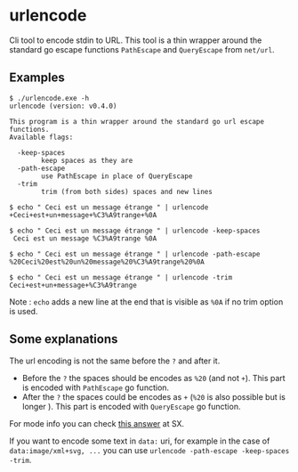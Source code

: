 # urlencode
Cli tool to encode stdin to URL.
This tool is a thin wrapper around the standard go escape functions `PathEscape` and `QueryEscape` from `net/url`.

## Examples

```console
$ ./urlencode.exe -h
urlencode (version: v0.4.0)

This program is a thin wrapper around the standard go url escape functions.
Available flags:

  -keep-spaces
        keep spaces as they are
  -path-escape
        use PathEscape in place of QueryEscape
  -trim
        trim (from both sides) spaces and new lines
```

```console
$ echo " Ceci est un message étrange " | urlencode
+Ceci+est+un+message+%C3%A9trange+%0A
```

```console
$ echo " Ceci est un message étrange " | urlencode -keep-spaces
 Ceci est un message %C3%A9trange %0A
```

```console
$ echo " Ceci est un message étrange " | urlencode -path-escape
%20Ceci%20est%20un%20message%20%C3%A9trange%20%0A
```

```console
$ echo " Ceci est un message étrange " | urlencode -trim
Ceci+est+un+message+%C3%A9trange
```

Note : `echo` adds a new line at the end that is visible as `%0A` if no trim option is used.

## Some explanations

The url encoding is not the same before the `?` and after it.

- Before the `?` the spaces should be encodes as `%20` (and not `+`). This part is encoded with `PathEscape` go function.
- After the `?` the spaces could be encodes as `+` (`%20` is also possible but is longer ). This part is encoded with `QueryEscape` go function.

For mode info you can check [this answer](https://stackoverflow.com/a/29948396) at SX.

If you want to encode some text in `data:` uri, for example in the case of `data:image/xml+svg, ...` you can use `urlencode -path-escape -keep-spaces -trim`.
